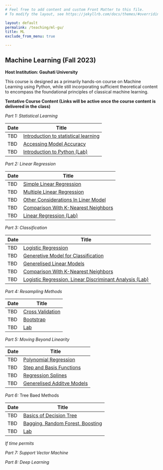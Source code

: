 ```yaml
---
# Feel free to add content and custom Front Matter to this file.
# To modify the layout, see https://jekyllrb.com/docs/themes/#overriding-theme-defaults

layout: default
permalink: /teaching/ml-gu/
title: ML
exclude_from_menu: true

---
```


## Machine Learning (Fall 2023)
**Host Institution: Gauhati University**

This course is designed as a primarily hands-on course on Machine Learning using Python, while still incorporating sufficient theoretical content to encompass the foundational principles of classical machine learning.



**Tentative Course Content (Links will be active once the course content is delivered in the class)**

*Part 1: Statistical Learning*

| Date | Title |
|--|--|
| TBD | [Introduction to statistical learning](/) |
| TBD | [Accessing Model Accuracy](/)|
| TBD | [Introduction to Python (Lab)](/) |

*Part 2: Linear Regression*

| Date | Title |
|--|--|
| TBD | [Simple Linear Regression](/) |
| TBD | [Multiple Linear Regression](/)|
| TBD | [Other Considerations In Liner Model](/) |
| TBD | [Comparison With K-Nearest Neighbors](/) |
| TBD | [Linear Regression (Lab)](/) |

*Part 3: Classification*

| Date | Title |
|--|--|
| TBD | [Logistic Regression](/) |
| TBD | [Generetive Model for Classification](/)|
| TBD | [Generelised Linear Models](/) |
| TBD | [Comparison With K-Nearest Neighbors](/) |
| TBD | [Logistic Regression, Linear Discriminant Analysis (Lab)](/) |

*Part 4: Resampling Methods*

| Date | Title |
|--|--|
| TBD | [Cross Validation](/) |
| TBD | [Bootstrap](/)|
| TBD | [Lab](/) |

*Part 5: Moving Beyond Linearity*

| Date | Title |
|--|--|
| TBD | [Polynomial Regression](/) |
| TBD | [Step and Basis Functions](/)|
| TBD | [Regression Splines](/) |
| TBD | [Generelised Additve Models](/) |

*Part 6:* Tree Baed Methods

| Date | Title |
|--|--|
| TBD | [Basics of Decision Tree](/) |
| TBD | [Bagging, Random Forest, Boosting](/)|
| TBD | [Lab](/) |


*If time permits*

*Part 7: Support Vector Machine*

*Part 8: Deep Learning*